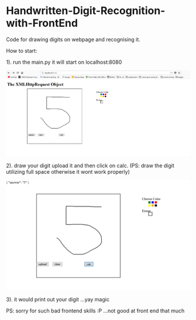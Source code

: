 # Handwritten-Digit-Recognition-with-FrontEnd
Code for drawing digits on webpage and recognising it.


How to start:

1). run the main.py it will start on localhost:8080

![Alt text](/static/Capture1.PNG?raw=true "Title")

2). draw your digit upload it and then click on calc.  (PS: draw the digit utilizing full space otherwise it wont work properly)

![Alt text](/static/Capture2.PNG?raw=true "Title")

3). it would print out your digit ...yay magic

PS: sorry for such bad frontend skills :P ...not good at front end that much
